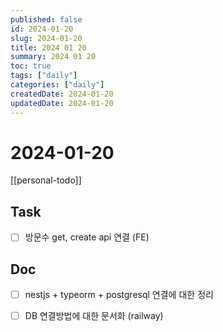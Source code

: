 ```yaml
---
published: false
id: 2024-01-20
slug: 2024-01-20
title: 2024 01 20
summary: 2024 01 20
toc: true
tags: ["daily"]
categories: ["daily"]
createdDate: 2024-01-20
updatedDate: 2024-01-20
---
```


# 2024-01-20

[[personal-todo]]

## Task
- [ ] 방문수 get, create api 연결 (FE)

## Doc
- [ ] nestjs + typeorm + postgresql 연결에 대한 정리
- [ ] DB 연결방법에 대한 문서화 (railway)

